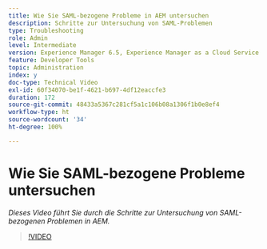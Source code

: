 ```yaml
---
title: Wie Sie SAML-bezogene Probleme in AEM untersuchen
description: Schritte zur Untersuchung von SAML-Problemen
type: Troubleshooting
role: Admin
level: Intermediate
version: Experience Manager 6.5, Experience Manager as a Cloud Service
feature: Developer Tools
topic: Administration
index: y
doc-type: Technical Video
exl-id: 60f34070-be1f-4621-b697-4df12eaccfe3
duration: 172
source-git-commit: 48433a5367c281cf5a1c106b08a1306f1b0e8ef4
workflow-type: ht
source-wordcount: '34'
ht-degree: 100%

---
```


# Wie Sie SAML-bezogene Probleme untersuchen

*Dieses Video führt Sie durch die Schritte zur Untersuchung von SAML-bezogenen Problemen in AEM.*

>[!VIDEO](https://video.tv.adobe.com/v/335466?quality=12&learn=on)
